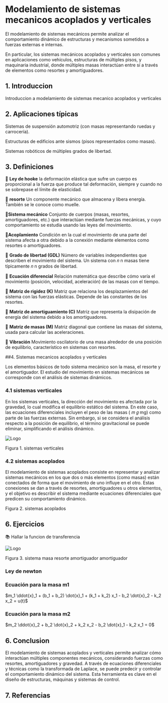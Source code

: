 
# Modelamiento de sistemas mecanicos acoplados y verticales

El modelamiento de sistemas mecánicos permite analizar el comportamiento dinámico de estructuras y mecanismos sometidos a fuerzas externas e internas. 

En particular, los sistemas mecánicos acoplados y verticales son comunes en aplicaciones como vehículos, estructuras de múltiples pisos, y maquinaria industrial, donde múltiples masas interactúan entre sí a través de elementos como resortes y amortiguadores.

## 1. Introduccion

Introduccion a modelamiento de sistemas mecanico acoplados y verticales


## 2. Aplicaciones típicas
Sistemas de suspensión automotriz (con masas representando ruedas y carrocería).

Estructuras de edificios ante sismos (pisos representados como masas).

Sistemas robóticos de múltiples grados de libertad.






## 3. Definiciones

🔑 **Ley de hooke** la deformación elástica que sufre un cuerpo es proporcional a la fuerza que produce tal deformación, siempre y cuando no se sobrepase el límite de elasticidad.


🔑 **resorte** Un componente mecánico que almacena y libera energía. También se le conoce como muelle.

🔑**Sistema mecánico**
Conjunto de cuerpos (masas, resortes, amortiguadores, etc.) que interactúan mediante fuerzas mecánicas, y cuyo comportamiento se estudia usando las leyes del movimiento.

🔑**Acoplamiento**
Condición en la cual el movimiento de una parte del sistema afecta a otra debido a la conexión mediante elementos como resortes o amortiguadores.

🔑 **Grado de libertad (GDL)**
Número de variables independientes que describen el movimiento del sistema. Un sistema con 
𝑛
n masas tiene típicamente 
𝑛
n grados de libertad.

🔑 **Ecuación diferencial**
Relación matemática que describe cómo varía el movimiento (posición, velocidad, aceleración) de las masas con el tiempo.

🔑 **Matriz de rigidez (K)**
Matriz que relaciona los desplazamientos del sistema con las fuerzas elásticas. Depende de las constantes de los resortes.

🔑 **Matriz de amortiguamiento (C)**
Matriz que representa la disipación de energía del sistema debido a los amortiguadores.

🔑 **Matriz de masas (M)**
Matriz diagonal que contiene las masas del sistema, usada para calcular las aceleraciones.

🔑 **Vibración**
Movimiento oscilatorio de una masa alrededor de una posición de equilibrio, característico en sistemas con resortes.

##4. Sistemas mecanicos acoplados y verticales

Los elementos básicos de todo sistema mecánico son la masa, el resorte y el amortiguador. El estudio del movimiento en sistemas mecánicos se corresponde con el análisis de sistemas dinámicos.

### 4.1 sistemas verticales 

En los sistemas verticales, la dirección del movimiento es afectada por la gravedad, lo cual modifica el equilibrio estático del sistema. En este caso, las ecuaciones diferenciales incluyen el peso de las masas (
𝑚
𝑔
mg) como parte de las fuerzas externas. Sin embargo, si se considera el análisis respecto a la posición de equilibrio, el término gravitacional se puede eliminar, simplificando el análisis dinámico.

![Logo](https://masam.cuautitlan.unam.mx/dycme/dsf/wp-content/uploads/sites/11/2021/07/masaresamor.svg)


Figura 1. sistemas verticales 

### 4.2 sistemas acoplados
El modelamiento de sistemas acoplados consiste en representar y analizar sistemas mecánicos en los que dos o más elementos (como masas) están conectados de forma que el movimiento de uno influye en el otro. Estas conexiones se dan a través de resortes, amortiguadores u otros elementos, y el objetivo es describir el sistema mediante ecuaciones diferenciales que predicen su comportamiento dinámico.



Figura 2.  sistemas acoplados


 ## 6. Ejercicios 
 
 📚 Hallar la funcion de transferencia 

![Logo](https://virtual.cuautitlan.unam.mx/intar/ime/wp-content/uploads/sites/15/2021/06/Sist2Orden.jpg)

Figura 3. sistema masa resorte amortiguador amortiguador


### Ley de newton

### Ecuación para la masa m1

$m_1 \ddot{x}_1 + (b_1 + b_2) \dot{x}_1 + (k_1 + k_2) x_1 - b_2 \dot{x}_2 - k_2 x_2 = u(t)$

### Ecuación para la masa m2

$m_2 \ddot{x}_2 + b_2 \dot{x}_2 + k_2 x_2 - b_2 \dot{x}_1 - k_2 x_1 = 0$

 ## 6. Conclusion

El modelamiento de sistemas acoplados y verticales permite analizar cómo interactúan múltiples componentes mecánicos, considerando fuerzas como resortes, amortiguadores y gravedad. A través de ecuaciones diferenciales y técnicas como la transformada de Laplace, se puede predecir y controlar el comportamiento dinámico del sistema. Esta herramienta es clave en el diseño de estructuras, máquinas y sistemas de control.

 ## 7. Referencias


 

